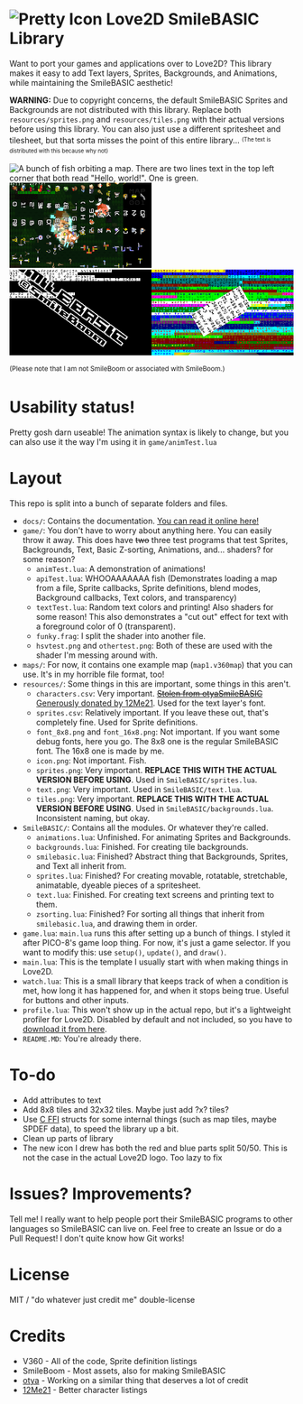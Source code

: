# ![Pretty Icon](resources/icon.png) Love2D SmileBASIC Library

Want to port your games and applications over to Love2D? This library makes it easy to add Text layers, Sprites, Backgrounds, and Animations, while maintaining the SmileBASIC aesthetic!

**WARNING:** Due to copyright concerns, the default SmileBASIC Sprites and Backgrounds are not distributed with this library. Replace both `resources/sprites.png` and `resources/tiles.png` with their actual versions before using this library. You can also just use a different spritesheet and tilesheet, but that sorta misses the point of this entire library... <sup><sub>(The text is distributed with this because why not)</sub></sup>

<img src=".screenshotsForREADME/apiTest.png" alt='A bunch of fish orbiting a map. There are two lines text in the top left corner that both read "Hello, world!". One is green.' width="50%" /><img src=".screenshotsForREADME/apiTest2.png" alt='A grid of random sprites. Multiple fish are still orbiting a map. The map is translucent. The text is also still there, and it still reads "Hello, world!".' width="50%" />
<img src=".screenshotsForREADME/animTest.png" alt='A very large sprite reading SmileBASIC (C) SmileBoom. The sprite is at an extreme angle.' width="50%" /><img src=".screenshotsForREADME/textTest.png" alt='Multiple lines of multicolor text fill the background. In the foreground is a small box of text. It is also at an extreme angle.' width="50%" />

<sup>(Please note that I am not SmileBoom or associated with SmileBoom.)</sup>

# Usability status!

Pretty gosh darn useable! The animation syntax is likely to change, but you can also use it the way I'm using it in `game/animTest.lua`

# Layout

This repo is split into a bunch of separate folders and files.

* `docs/`: Contains the documentation. [You can read it online here!](https://thev360.github.io/Love2DSmileBASICLibrary/)
* `game/`: You don't have to worry about anything here. You can easily throw it away. This does have ~~two~~ three test programs that test Sprites, Backgrounds, Text, Basic Z-sorting, Animations, and... shaders? for some reason?
	* `animTest.lua`: A demonstration of animations!
	* `apiTest.lua`: WHOOAAAAAAA fish (Demonstrates loading a map from a file, Sprite callbacks, Sprite definitions, blend modes, Background callbacks, Text colors, and transparency)
	* `textTest.lua`: Random text colors and printing! Also shaders for some reason! This also demonstrates a "cut out" effect for text with a foreground color of 0 (transparent).
	* `funky.frag`: I split the shader into another file.
	* `hsvtest.png` and `othertest.png`: Both of these are used with the shader I'm messing around with.
* `maps/`: For now, it contains one example map (`map1.v360map`) that you can use. It's in my horrible file format, too!
* `resources/`: Some things in this are important, some things in this aren't.
	* `characters.csv`: Very important. ~~[Stolen from otyaSmileBASIC](https://github.com/otya128/otyaSMILEBASIC/blob/master/SMILEBASIC/resources/fonttable.txt)~~ [Generously donated by 12Me21](https://github.com/TheV360/Love2DSmileBASICLibrary/pull/1). Used for the text layer's font.
	* `sprites.csv`: Relatively important. If you leave these out, that's completely fine. Used for Sprite definitions.
	* `font_8x8.png` and `font_16x8.png`: Not important. If you want some debug fonts, here you go. The 8x8 one is the regular SmileBASIC font. The 16x8 one is made by me.
	* `icon.png`: Not important. Fish.
	* `sprites.png`: Very important. **REPLACE THIS WITH THE ACTUAL VERSION BEFORE USING**. Used in `SmileBASIC/sprites.lua`.
	* `text.png`: Very important. Used in `SmileBASIC/text.lua`.
	* `tiles.png`: Very important. **REPLACE THIS WITH THE ACTUAL VERSION BEFORE USING**. Used in `SmileBASIC/backgrounds.lua`. Inconsistent naming, but okay.
* `SmileBASIC/`: Contains all the modules. Or whatever they're called.
	* `animations.lua`: Unfinished. For animating Sprites and Backgrounds.
	* `backgrounds.lua`: Finished. For creating tile backgrounds.
	* `smilebasic.lua`: Finished? Abstract thing that Backgrounds, Sprites, and Text all inherit from.
	* `sprites.lua`: Finished? For creating movable, rotatable, stretchable, animatable, dyeable pieces of a spritesheet.
	* `text.lua`: Finished. For creating text screens and printing text to them.
	* `zsorting.lua`: Finished? For sorting all things that inherit from `smilebasic.lua`, and drawing them in order.
* `game.lua`: `main.lua` runs this after setting up a bunch of things. I styled it after PICO-8's game loop thing. For now, it's just a game selector. If you want to modify this: use `setup()`, `update()`, and `draw()`.
* `main.lua`: This is the template I usually start with when making things in Love2D.
* `watch.lua`: This is a small library that keeps track of when a condition is met, how long it has happened for, and when it stops being true. Useful for buttons and other inputs.
* `profile.lua`: This won't show up in the actual repo, but it's a lightweight profiler for Love2D. Disabled by default and not included, so you have to [download it from here](https://bitbucket.org/itraykov/profile.lua/src/master/profile.lua).
* `README.MD`: You're already there.

# To-do

* Add attributes to text
* Add 8x8 tiles and 32x32 tiles. Maybe just add ?x? tiles?
* Use [C FFI](http://luajit.org/ext_ffi.html) structs for some internal things (such as map tiles, maybe SPDEF data), to speed the library up a bit.
* Clean up parts of library
* The new icon I drew has both the red and blue parts split 50/50. This is not the case in the actual Love2D logo. Too lazy to fix

# Issues? Improvements?

Tell me! I really want to help people port their SmileBASIC programs to other languages so SmileBASIC can live on. Feel free to create an Issue or do a Pull Request! I don't quite know how Git works!

# License

MIT / "do whatever just credit me" double-license

# Credits

* V360 - All of the code, Sprite definition listings
* SmileBoom - Most assets, also for making SmileBASIC
* [otya](https://github.com/otya128) - Working on a similar thing that deserves a lot of credit
* [12Me21](https://github.com/12Me21) - Better character listings

